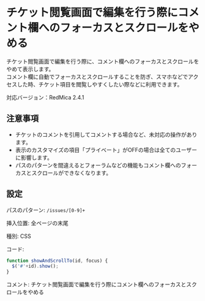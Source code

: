 # チケット閲覧画面で編集を行う際にコメント欄へのフォーカスとスクロールをやめる

チケット閲覧画面で編集を行う際に、コメント欄へのフォーカスとスクロールをやめて表示します。  
コメント欄に自動でフォーカスとスクロールすることを防ぎ、スマホなどでアクセスした時、チケット項目を閲覧しやすくしたい際などに利用できます。

対応バージョン：RedMica 2.4.1

## 注意事項

* チケットのコメントを引用してコメントする場合など、未対応の操作があります。
* 表示のカスタマイズの項目「プライベート」がOFFの場合は全てのユーザーに影響します。
* パスのパターンを間違えるとフォーラムなどの機能もコメント欄へのフォーカスとスクロールができなくなります。

## 設定

パスのパターン: `/issues/[0-9]+`

挿入位置: 全ページの末尾

種別: CSS

コード:

``` javascript
function showAndScrollTo(id, focus) {
  $('#'+id).show();
}
```
コメント: チケット閲覧画面で編集を行う際にコメント欄へのフォーカスとスクロールをやめる